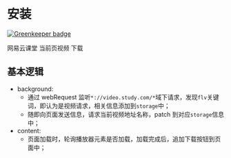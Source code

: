 # 安装

[![Greenkeeper badge](https://badges.greenkeeper.io/leslieJt/study-video-downloader.svg)](https://greenkeeper.io/)

网易云课堂 当前页视频 下载

## 基本逻辑

* background:
  * 通过 webRequest 监听`*://video.study.com/*`域下请求，发现`flv`关键词，即认为是视频请求，相关信息添加到`storage`中；
  * 随即向页面发送信息，请求当前视频地址名称，patch 到对应`storage`信息中；
* content:
  * 页面加载时，轮询播放器元素是否加载，加载完成后，追加下载按钮到页面中；
